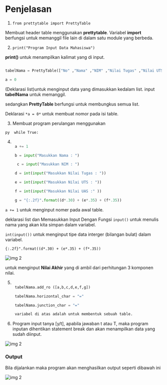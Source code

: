 
# Penjelasan

1. ```from prettytable import PrettyTable```

Membuat header table menggunakan **prettytable**. Variabel **import** berfungsi untuk memanggil file lain di dalam satu 
module yang berbeda.

2. `print("Program Input Data Mahasiswa")`

**print()** untuk menampilkan kalimat yang di input.

```py 

tabelNama = PrettyTable(["No" ,"Nama" ,"NIM" ,"Nilai Tugas" ,"Nilai UTS" ,"Nilai UAS" ,"Nilai Akhir" ])

a = 0

```

(Deklarasi list)untuk menginput data yang dimasukkan kedalam list. input **tabelNama** untuk memanggil.

sedangkan **PrettyTable** berfungsi untuk membungkus semua list.

Deklarasi `*a = 0*` untuk membuat nomor pada isi table.

3. Membuat program perulangan menggunakan

 ```py  while True: ```

4. ```py

    a += 1

    b = input("Masukkan Nama : ")

     c = input("Masukkan NIM : ")

    d = int(input("Masukkan Nilai Tugas : "))

    e = int(input("Masukkan Nilai UTS : "))

    f = int(input("Masukkan Nilai UAS :" ))

    g = "{:.2f}".format((d*.30) + (e*.35) + (f*.35))

    ```
`a += 1` untuk menginput nomer pada awal table.

deklarasi list dan Memasukkan Input Dengan Fungsi `input()` untuk menulis nama yang akan kita simpan dalam variabel.

`int(input())` untuk menginput tipe data interger (bilangan bulat) dalam variabel.

```{:.2f}".format((d*.30) + (e*.35) + (f*.35)) ```

![img 2](SS/Output.PNG)

untuk menginput **Nilai Akhir** yang di ambil dari perhitungan 3 komponen nilai.

5. ```py 

    tabelNama.add_ro ([a,b,c,d,e,f,g])

    tabelNama.horizontal_char = "="

    tabelNama.junction_char = "="

    variabel di atas adalah untuk membentuk sebuah table.
    ```
6. Program input tanya [y/t], apabila jawaban t atau T, maka program inputan dihentikan statement break dan akan menampilkan data yang sudah diinput.

![img 2](SS/flowchart.png)

### Output

Bila dijalankan maka program akan menghasilkan output seperti dibawah ini

![img 2](image/2.png)

